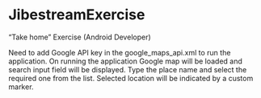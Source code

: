 # JibestreamExercise
“Take home” Exercise (Android Developer)

Need to add Google API key in the google_maps_api.xml to run the application.
On running the application Google map will be loaded and search input field will be displayed.
Type the place name and select the required one from the list.
Selected location will be indicated by a custom marker.

